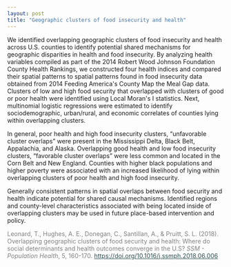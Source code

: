 ```yaml
---
layout: post
title: "Geographic clusters of food insecurity and health"
---
```


We identified overlapping geographic clusters of food insecurity and health across U.S. counties to identify potential shared mechanisms for geographic disparities in health and food insecurity. By analyzing health variables compiled as part of the 2014 Robert Wood Johnson Foundation County Health Rankings, we constructed four health indices and compared their spatial patterns to spatial patterns found in food insecurity data obtained from 2014 Feeding America's County Map the Meal Gap data. Clusters of low and high food security that overlapped with clusters of good or poor health were identified using Local Moran's I statistics. Next, multinomial logistic regressions were estimated to identify sociodemographic, urban/rural, and economic correlates of counties lying within overlapping clusters.

In general, poor health and high food insecurity clusters, “unfavorable cluster overlaps” were present in the Mississippi Delta, Black Belt, Appalachia, and Alaska. Overlapping good health and low food insecurity clusters, “favorable cluster overlaps” were less common and located in the Corn Belt and New England. Counties with higher black populations and higher poverty were associated with an increased likelihood of lying within overlapping clusters of poor health and high food insecurity.

Generally consistent patterns in spatial overlaps between food security and health indicate potential for shared causal mechanisms. Identified regions and county-level characteristics associated with being located inside of overlapping clusters may be used in future place-based intervention and policy.

<p style="color:Gray">Leonard, T., Hughes, A. E., Donegan, C., Santillan, A., &amp; Pruitt, S. L. (2018). Overlapping geographic clusters of food security and health: Where do social determinants and health outcomes converge in the U.S? <em>SSM - Population Health</em>, 5, 160-170. <a style="color:DarkSlateGray" href="https://doi.org/10.1016/j.ssmph.2018.06.006">https://doi.org/10.1016/j.ssmph.2018.06.006</a></p>